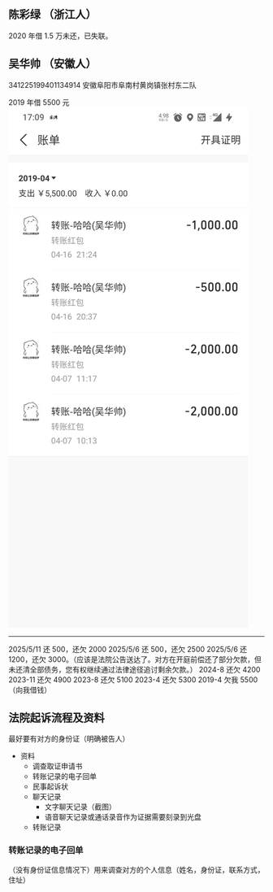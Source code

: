 ## 陈彩绿 （浙江人）

2020 年借 1.5 万未还，已失联。

## 吴华帅 （安徽人）

341225199401134914
安徽阜阳市阜南村黄岗镇张村东二队

2019 年借 5500 元
![吴华帅借钱](./wuhuashuai_jieqian.png)

---

2025/5/11 还 500，还欠 2000
2025/5/6 还 500，还欠 2500
2025/5/6 还 1200，还欠 3000。（应该是法院公告送达了。对方在开庭前偿还了部分欠款，但未还清全部债务，您有权继续通过法律途径追讨剩余欠款。）
2024-8 还欠 4200
2023-11 还欠 4900
2023-8 还欠 5100
2023-4 还欠 5300
2019-4 欠我 5500 （向我借钱）

## 法院起诉流程及资料

最好要有对方的身份证（明确被告人）

- 资料
  - 调查取证申请书
  - 转账记录的电子回单
  - 民事起诉状
  - 聊天记录
    - 文字聊天记录（截图）
    - 语音聊天记录或通话录音作为证据需要刻录到光盘
  - 转账记录

### 转账记录的电子回单

（没有身份证信息情况下）用来调查对方的个人信息（姓名，身份证，联系方式，住址）
